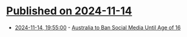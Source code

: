 # [Published on 2024-11-14](index.md)

* [2024-11-14, 19:55:00](https://soylentnews.org/article.pl?sid=24/11/13/0242209&from=rss) - [Australia to Ban Social Media Until Age of 16](https://soylentnews.org/article.pl?sid=24/11/13/0242209&from=rss)
